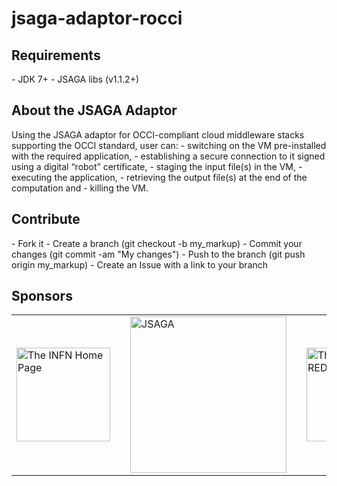 # jsaga-adaptor-rocci

<h2>Requirements</h2>
- JDK 7+
- JSAGA libs (v1.1.2+)

<h2>About the JSAGA Adaptor</h2>
Using the JSAGA adaptor for OCCI-compliant cloud middleware stacks supporting the OCCI standard, user can: 
- switching on the VM pre-installed with the required application, 
- establishing a secure connection to it signed using a digital “robot” certificate, 
- staging the input file(s) in the VM, 
- executing the application, 
- retrieving the output file(s) at the end of the computation and
- killing the VM.

<h2>Contribute</h2>
- Fork it
- Create a branch (git checkout -b my_markup)
- Commit your changes (git commit -am "My changes")
- Push to the branch (git push origin my_markup)
- Create an Issue with a link to your branch
 
<h2>Sponsors</h2>
<table border="0">
<tr>
<td>
<a href="http://www.infn.it/"><img width="150" src="http://www.infn.it/logo/weblogo1.gif" border="0" title="The INFN Home Page"></a>
</td>
<td></td>
<td>
<a href="http://software.in2p3.fr/jsaga"><img width="250" src="http://software.in2p3.fr/jsaga/latest-release/images/logo-jsaga.png" 
border="0" title="JSAGA"></a>
</td>
<td></td>
<td>
<a href="http://www.chain-project.eu/"><img width="150" src="https://www.chain-project.eu/image/image_gallery?uuid=4b273102-2ed0-49ca-929f-c23379318171&groupId=3456180&t=1424446552904" border="0" title="The CHAIN-REDS Home Page"></a>
</td>
</tr>
</table>
